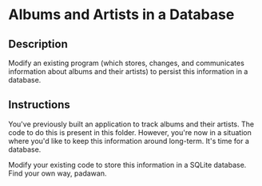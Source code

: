 # Albums and Artists in a Database

## Description

Modify an existing program (which stores, changes, and communicates information about albums and their artists) to persist this information in a database.

## Instructions

You've previously built an application to track albums and their artists.  The code to do this is present in this folder.  However, you're now in a situation where you'd like to keep this information around long-term.  It's time for a database.

Modify your existing code to store this information in a SQLite database.  Find your own way, padawan.
